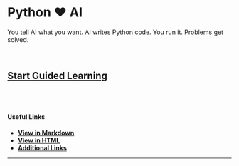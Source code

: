 # Python ❤️ AI

You tell AI what you want. AI writes Python code. You run it. Problems get solved.

<br>

## [Start Guided Learning](docs/getting-started.md)

<br>

<br>

#### Useful Links
- **[View in Markdown](https://github.com/johnvilsack/python-notes/blob/main/README.md)**
- **[View in HTML](http://johnvilsack.com/python-notes)**
- **[Additional Links](docs/quicklinks.md)**

---

<br>




